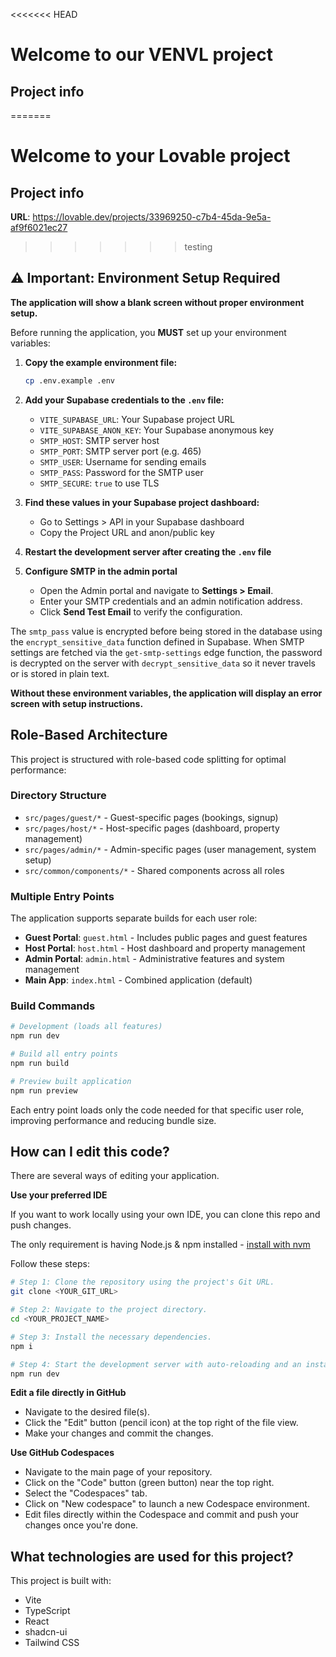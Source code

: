 <<<<<<< HEAD

# Welcome to our VENVL project

## Project info

=======

# Welcome to your Lovable project

## Project info

**URL**: https://lovable.dev/projects/33969250-c7b4-45da-9e5a-af9f6021ec27

> > > > > > > testing

## ⚠️ Important: Environment Setup Required

**The application will show a blank screen without proper environment setup.**

Before running the application, you **MUST** set up your environment variables:

1. **Copy the example environment file:**

   ```sh
   cp .env.example .env
   ```

2. **Add your Supabase credentials to the `.env` file:**
   - `VITE_SUPABASE_URL`: Your Supabase project URL
   - `VITE_SUPABASE_ANON_KEY`: Your Supabase anonymous key
   - `SMTP_HOST`: SMTP server host
   - `SMTP_PORT`: SMTP server port (e.g. 465)
   - `SMTP_USER`: Username for sending emails
   - `SMTP_PASS`: Password for the SMTP user
   - `SMTP_SECURE`: `true` to use TLS

3. **Find these values in your Supabase project dashboard:**
   - Go to Settings > API in your Supabase dashboard
   - Copy the Project URL and anon/public key

4. **Restart the development server after creating the `.env` file**

5. **Configure SMTP in the admin portal**
   - Open the Admin portal and navigate to **Settings > Email**.
   - Enter your SMTP credentials and an admin notification address.
   - Click **Send Test Email** to verify the configuration.

The `smtp_pass` value is encrypted before being stored in the database using the
`encrypt_sensitive_data` function defined in Supabase. When SMTP settings are
fetched via the `get-smtp-settings` edge function, the password is decrypted on
the server with `decrypt_sensitive_data` so it never travels or is stored in
plain text.

**Without these environment variables, the application will display an error screen with setup instructions.**

## Role-Based Architecture

This project is structured with role-based code splitting for optimal performance:

### Directory Structure

- `src/pages/guest/*` - Guest-specific pages (bookings, signup)
- `src/pages/host/*` - Host-specific pages (dashboard, property management)
- `src/pages/admin/*` - Admin-specific pages (user management, system setup)
- `src/common/components/*` - Shared components across all roles

### Multiple Entry Points

The application supports separate builds for each user role:

- **Guest Portal**: `guest.html` - Includes public pages and guest features
- **Host Portal**: `host.html` - Host dashboard and property management
- **Admin Portal**: `admin.html` - Administrative features and system management
- **Main App**: `index.html` - Combined application (default)

### Build Commands

```sh
# Development (loads all features)
npm run dev

# Build all entry points
npm run build

# Preview built application
npm run preview
```

Each entry point loads only the code needed for that specific user role, improving performance and reducing bundle size.

## How can I edit this code?

There are several ways of editing your application.

**Use your preferred IDE**

If you want to work locally using your own IDE, you can clone this repo and push changes.

The only requirement is having Node.js & npm installed - [install with nvm](https://github.com/nvm-sh/nvm#installing-and-updating)

Follow these steps:

```sh
# Step 1: Clone the repository using the project's Git URL.
git clone <YOUR_GIT_URL>

# Step 2: Navigate to the project directory.
cd <YOUR_PROJECT_NAME>

# Step 3: Install the necessary dependencies.
npm i

# Step 4: Start the development server with auto-reloading and an instant preview.
npm run dev
```

**Edit a file directly in GitHub**

- Navigate to the desired file(s).
- Click the "Edit" button (pencil icon) at the top right of the file view.
- Make your changes and commit the changes.

**Use GitHub Codespaces**

- Navigate to the main page of your repository.
- Click on the "Code" button (green button) near the top right.
- Select the "Codespaces" tab.
- Click on "New codespace" to launch a new Codespace environment.
- Edit files directly within the Codespace and commit and push your changes once you're done.

## What technologies are used for this project?

This project is built with:

- Vite
- TypeScript
- React
- shadcn-ui
- Tailwind CSS
